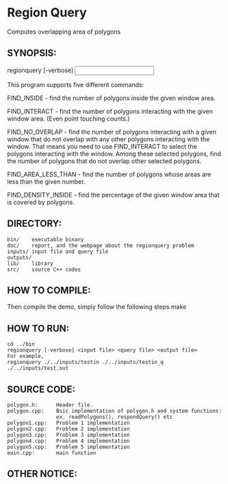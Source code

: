 # Region Query
Computes overlapping area of polygons

## SYNOPSIS:

regionquery [-verbose] <input file> <query file> <output file>

This program supports five different commands: 

FIND_INSIDE - find the number of polygons inside the given window area.

FIND_INTERACT - find the number of polygons interacting with the given window area. (Even point touching counts.)

FIND_NO_OVERLAP - find the number of polygons interacting with a given window that do not overlap with any other polygons interacting with the window. That means you need to use FIND_INTERACT to select the polygons interacting with the window. Among these selected polygons, find the number of polygons that do not overlap other selected polygons.

FIND_AREA_LESS_THAN - find the number of polygons whose areas are less than the given number.

FIND_DENSITY_INSIDE - find the percentage of the given window area that is covered by polygons.

## DIRECTORY:

	bin/	executable binary
	doc/	report, and the webpage about the regionquery problem
	inputs/ input file and query file
	outputs/
	lib/	library
	src/ 	source C++ codes

## HOW TO COMPILE:

Then compile the demo, simply follow the following steps
	make

## HOW TO RUN:
	cd ../bin
	regionquery [-verbose] <input file> <query file> <output file>
	For example,
	regionquery ./../inputs/testin ./../inputs/testin_q ./../inputs/test.out

## SOURCE CODE:

	polygon.h:		Header file. 
	polygon.cpp: 	Bsic implementation of polygon.h and system functions: 
					ex. readPolygons(), respondQuery() etc
	polygon1.cpp:	Problem 1 implementation
	polygon2.cpp:	Problem 2 implementation
	polygon3.cpp:	Problem 3 implementation
	polygon4.cpp:	Problem 4 implementation
	polygon5.cpp:   Problem 5 implementation
	main.cpp:		main function

## OTHER NOTICE:
